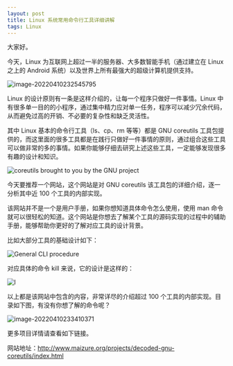 ```yaml
---
layout: post
title: Linux 系统常用命令行工具详细讲解
tags: Linux
---
```


大家好。

今天，Linux 为互联网上超过一半的服务器、大多数智能手机（通过建立在 Linux 之上的 Android 系统）以及世界上所有最强大的超级计算机提供支持。

![image-20220410232545795](https://7465-test-3c9b5e-1-1301419220.tcb.qcloud.la/images/compress_image-20220410232545795.png)

Linux 的设计原则有一条是这样介绍的，让每一个程序只做好一件事情。Linux 中有很多单一目的的小程序，通过集中精力应对单一任务，程序可以减少冗余代码，从而避免过高的开销、不必要的复杂性和缺乏灵活性。

其中 Linux 基本的命令行工具（ls、cp、rm 等等）都是 GNU coreutils 工具包提供的，而这里面的很多工具都是在践行只做好一件事情的原则，通过组合这些工具可以做非常的多的事情。如果你能够仔细去研究上述这些工具，一定能够发现很多有趣的设计和知识。

![coreutils brought to you by the GNU project](https://7465-test-3c9b5e-1-1301419220.tcb.qcloud.la/images/compress_gnu.decode.linux.cmd.png)

今天要推荐一个网站，这个网站是对 GNU coreutils 该工具包的详细介绍，逐一分析其中近 100 个工具的内部实现。

该网站并不是一个是用户手册，如果你想知道具体命令怎么使用，使用 man 命令就可以很轻松的知道。这个网站是你想去了解某个工具的源码实现的过程中的辅助手册，能够帮助你更好的了解对应工具的设计背景。

比如大部分工具的基础设计如下：

![General CLI procedure](https://7465-test-3c9b5e-1-1301419220.tcb.qcloud.la/images/compress_general_cli_utility.png)

对应具体的命令 kill 来说，它的设计是这样的：

![l](https://7465-test-3c9b5e-1-1301419220.tcb.qcloud.la/images/compress_kill_cli_utility.png)

以上都是该网站中包含的内容，非常详尽的介绍超过 100 个工具的内部实现。目录如下图，有没有你想了解的命令呢？

![image-20220410233410371](https://7465-test-3c9b5e-1-1301419220.tcb.qcloud.la/images/compress_image-20220410233410371.png)

更多项目详情请查看如下链接。

网站地址：http://www.maizure.org/projects/decoded-gnu-coreutils/index.html
